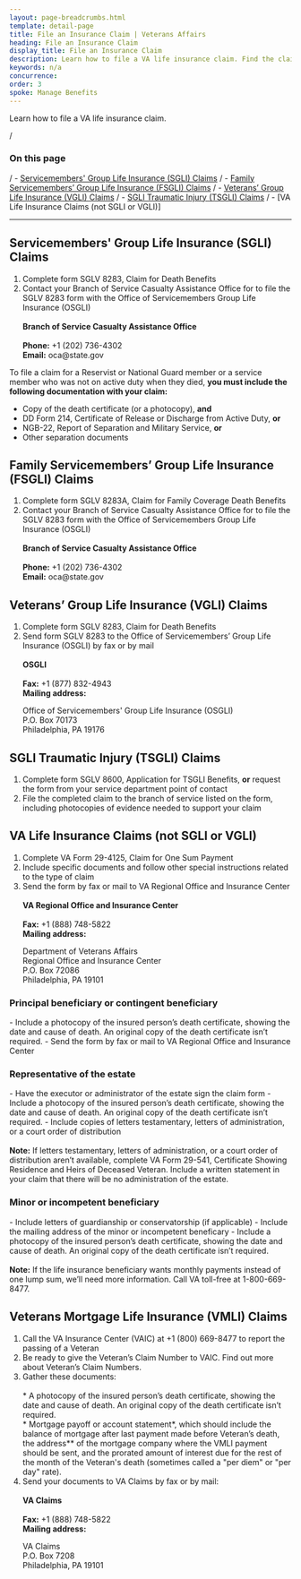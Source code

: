 ```yaml
---
layout: page-breadcrumbs.html
template: detail-page
title: File an Insurance Claim | Veterans Affairs
heading: File an Insurance Claim
display_title: File an Insurance Claim
description: Learn how to file a VA life insurance claim. Find the claim type that applies to you, and review instructions for how to file. 
keywords: n/a
concurrence: 
order: 3
spoke: Manage Benefits
---
```


<div class="va-introtext">

Learn how to file a VA life insurance claim.

</div>


/ <h3>On this page</h3>
/ - [Servicemembers' Group Life Insurance (SGLI) Claims](#assign)
/ - [Family Servicemembers’ Group Life Insurance (FSGLI) Claims](#combined)
/ - [Veterans’ Group Life Insurance (VGLI) Claims](#assign)
/ - [SGLI Traumatic Injury (TSGLI) Claims](#assign)
/ - [VA Life Insurance Claims (not SGLI or VGLI)]

------



<h2>Servicemembers' Group Life Insurance (SGLI) Claims</h2>

<ol class="process">
  <li class="process-step list-one">Complete form SGLV 8283, Claim for Death Benefits</li>
  <li class="process-step list-two">Contact your Branch of Service Casualty Assistance Office for to file the SGLV 8283 form with the Office of Servicemembers Group Life Insurance (OSGLI)
  <br> 
  <br>
    <strong>Branch of Service Casualty Assistance Office</strong>
<br>
<br>
  <strong>Phone:</strong> +1 (202) 736-4302 
<br>
  <strong>Email:</strong> oca@state.gov
  </li>
</ol>
  

To file a claim for a Reservist or National Guard member or a service member who was not on active duty when they died, <strong>you must include the following documentation with your claim:</strong>  

- Copy of the death certificate (or a photocopy), <strong>and</strong>
- DD Form 214, Certificate of Release or Discharge from Active Duty, <strong>or</strong>
- NGB-22, Report of Separation and Military Service, <strong>or</strong>
- Other separation documents


<h2>Family Servicemembers’ Group Life Insurance (FSGLI) Claims</h2>

<ol class="process">
  <li class="process-step list-one">Complete form SGLV 8283A, Claim for Family Coverage Death Benefits</li>
  <li class="process-step list-two">Contact your Branch of Service Casualty Assistance Office for to file the SGLV 8283 form with the Office of Servicemembers Group Life Insurance (OSGLI)
  <br> 
  <br>
    <strong>Branch of Service Casualty Assistance Office</strong>
<br>
<br>
  <strong>Phone:</strong> +1 (202) 736-4302 
<br>
  <strong>Email:</strong> oca@state.gov
  </li>
</ol>

<h2>Veterans’ Group Life Insurance (VGLI) Claims</h2>
  
  <ol class="process">
  <li class="process-step list-one">Complete form SGLV 8283, Claim for Death Benefits</li>
  <li class="process-step list-two">Send form SGLV 8283 to the Office of Servicemembers’ Group Life Insurance (OSGLI) by fax or by mail
  <br> 
  <br>
    <strong>OSGLI</strong>
    <br>
    <br>
    <strong>Fax:</strong> +1 (877) 832-4943
<br>
    <strong>Mailing address:</strong>
    <br>
    <p class="va-address-block">
    Office of Servicemembers' Group Life Insurance (OSGLI)<br>
    P.O. Box 70173<br>
    Philadelphia, PA 19176<br>
</p>
  </li>
</ol>

<h2>SGLI Traumatic Injury (TSGLI) Claims</h2>
  
  <ol class="process">
  <li class="process-step list-one">Complete form SGLV 8600, Application for TSGLI Benefits, <strong>or</strong> request the form from your service department point of contact</li>
  <li class="process-step list-two">File the completed claim to the branch of service listed on the form, including photocopies of evidence needed to support your claim</li>
  
</ol>

<h2>VA Life Insurance Claims (not SGLI or VGLI)</h2>
  
  <ol class="process">
  <li class="process-step list-one">Complete VA Form 29-4125, Claim for One Sum Payment</li>
  <li class="process-step list-two">Include specific documents and follow other special instructions related to the type of claim</li>
  <li class="process-step list-three">Send the form by fax or mail to VA Regional Office and Insurance Center
     <br> 
  <br>
    <strong>VA Regional Office and Insurance Center</strong>
    <br>
    <br>
    <strong>Fax:</strong> +1 (888) 748-5822
    <br>
    <strong>Mailing address:</strong>
    <br>
    <p class="va-address-block">
    Department of Veterans Affairs<br>
    Regional Office and Insurance Center<br>
    P.O. Box 72086<br>
    Philadelphia, PA 19101
    
</p>
  </li>
 </ol>
  
 <h3>Principal beneficiary or contingent beneficiary</h3>
 - Include a photocopy of the insured person’s death certificate, showing the date and cause of death. An original copy of the death certificate isn’t required.
 - Send the form by fax or mail to VA Regional Office and Insurance Center
  
 <h3>Representative of the estate</h3>
 - Have the executor or administrator of the estate sign the claim form</li>
 - Include a photocopy of the insured person’s death certificate, showing the date and cause of death. An original copy of the death certificate isn’t required.
 - Include copies of letters testamentary, letters of administration, or a court order of distribution
  <br>
  <br>
    <strong>Note:</strong> If letters testamentary, letters of administration, or a court order of distribution aren’t available, complete VA Form 29-541, Certificate Showing Residence and Heirs of Deceased Veteran. Include a written statement in your claim that there will be no administration of the estate.
    
  <h3>Minor or incompetent beneficiary</h3>
  - Include letters of guardianship or conservatorship (if applicable)
  - Include the mailing address of the minor or incompetent beneficary
  - Include a photocopy of the insured person’s death certificate, showing the date and cause of death. An original copy of the death certificate isn’t required.
<br>
<br>
<div>
<strong>Note:</strong> If the life insurance beneficiary wants monthly payments instead of one lump sum, we’ll need more information. Call VA toll-free at 1-800-669-8477.
</div>

 </ol>
 
<h2>Veterans Mortgage Life Insurance (VMLI) Claims</h2>

<ol class="process">
  <li class="process-step list-one">Call the VA Insurance Center (VAIC) at +1 (800) 669-8477 to report the passing of a Veteran</li>
  <li class="process-step list-two">Be ready to give the Veteran’s Claim Number to VAIC. Find out more about Veteran’s Claim Numbers.</li>
  <li class="process-step list-three">Gather these documents: 
  <br>
  <br>
    * A photocopy of the insured person’s death certificate, showing the date and cause of death. An original copy of the death certificate isn’t required.
    <br>
    * Mortgage payoff or account statement*, which should include the balance of mortgage after last payment made before Veteran’s death, the address** of the mortgage company where the VMLI payment should be sent, and the prorated amount of interest due for the rest of the month of the Veteran's death (sometimes called a "per diem" or "per day" rate).
  </li>
   <li class="process-step list-four">Send your documents to VA Claims by fax or by mail:
  <br> 
  <br>
    <strong>VA Claims</strong>
<br>
<br>
  <strong>Fax:</strong> +1 (888) 748-5822
<br>
  <b>Mailing address:</b>
  <br>
  <p class="va-address-block">
  VA Claims<br>
  P.O. Box 7208<br>
  Philadelphia, PA 19101<br>
       
</p>


  </li>
  </ol>


  
  

  
  
  

  

